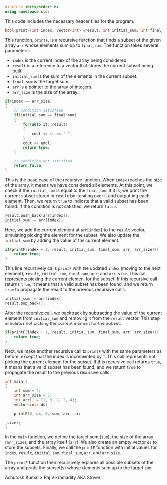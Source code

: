 
```cpp
#include <bits/stdc++.h>
using namespace std;
```
This code includes the necessary header files for the program.

```cpp
bool printF(int index, vector<int> &result, int initial_sum, int final_sum, int *arr, int arr_size)
```
This function, `printF`, is a recursive function that finds a subset of the given array `arr` whose elements sum up to `final_sum`. The function takes several parameters:
- `index` is the current index of the array being considered.
- `result` is a reference to a vector that stores the current subset being built.
- `initial_sum` is the sum of the elements in the current subset.
- `final_sum` is the target sum.
- `arr` is a pointer to the array of integers.
- `arr_size` is the size of the array.

```cpp
if(index == arr_size)
{
    // condition satisfied
    if(initial_sum == final_sum)
    {
        for(auto it: result)
        {
            cout << it << " ";
        }
        cout << endl;
        return true;
    }

    // condition not satisfied
    return false;
}
```
This is the base case of the recursive function. When `index` reaches the size of the array, it means we have considered all elements. At this point, we check if the `initial_sum` is equal to the `final_sum`. If it is, we print the current subset stored in `result` by iterating over it and outputting each element. Then, we return `true` to indicate that a valid subset has been found. If the condition is not satisfied, we return `false`.

```cpp
result.push_back(arr[index]);
initial_sum += arr[index];
```
Here, we add the current element at `arr[index]` to the `result` vector, simulating picking the element for the subset. We also update the `initial_sum` by adding the value of the current element.

```cpp
if(printF(index + 1, result, initial_sum, final_sum, arr, arr_size)){
    return true;
}
```
This line recursively calls `printF` with the updated `index` (moving to the next element), `result`, `initial_sum`, `final_sum`, `arr`, and `arr_size`. This call represents picking the current element for the subset. If this recursive call returns `true`, it means that a valid subset has been found, and we return `true` to propagate the result to the previous recursive calls.

```cpp
initial_sum -= arr[index];
result.pop_back();
```
After the recursive call, we backtrack by subtracting the value of the current element from `initial_sum` and removing it from the `result` vector. This step simulates not picking the current element for the subset.

```cpp
if(printF(index + 1, result, initial_sum, final_sum, arr, arr_size)){
    return true;
}
```
Next, we make another recursive call to `printF` with the same parameters as before, except that the index is incremented by 1. This call represents not picking the current element for the subset. If this recursive call returns `true`, it means that a valid subset has been found, and we return `true` to propagate the result to the previous recursive calls.

```cpp
int main()
{
    int sum = 4;
    int arr_size = 5;
    int arr[] = {1, 3, 2, 2, 4};
    vector<int> ds;

    printF(0, ds, 0, sum, arr, arr

_size);
}
```
In the `main` function, we define the target sum (`sum`), the size of the array (`arr_size`), and the array itself (`arr`). We also create an empty vector `ds` to store the subsets. Finally, we call the `printF` function with initial values for `index`, `result`, `initial_sum`, `final_sum`, `arr`, and `arr_size`.

The `printF` function then recursively explores all possible subsets of the array and prints the subset(s) whose elements sum up to the target `sum`.

Ashutosh Kumar x Raj Vikramadity AKA Striver
